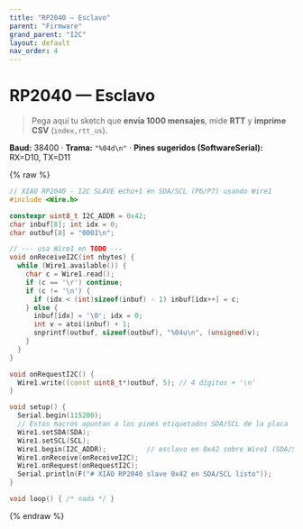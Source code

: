 ```yaml
---
title: "RP2040 — Esclavo"
parent: "Firmware"
grand_parent: "I2C"
layout: default
nav_order: 4
---
```


# RP2040 — Esclavo

> Pega aquí tu sketch que **envía 1000 mensajes**, mide **RTT** y **imprime CSV** (`index,rtt_us`).

**Baud:** 38400 · **Trama:** `"%04d\n"` · **Pines sugeridos (SoftwareSerial):** RX=D10, TX=D11

{% raw %}
~~~c++
// XIAO RP2040 - I2C SLAVE echo+1 en SDA/SCL (P6/P7) usando Wire1
#include <Wire.h>

constexpr uint8_t I2C_ADDR = 0x42;
char inbuf[8]; int idx = 0;
char outbuf[8] = "0001\n";

// --- usa Wire1 en TODO ---
void onReceiveI2C(int nbytes) {
  while (Wire1.available()) {
    char c = Wire1.read();
    if (c == '\r') continue;
    if (c != '\n') {
      if (idx < (int)sizeof(inbuf) - 1) inbuf[idx++] = c;
    } else {
      inbuf[idx] = '\0'; idx = 0;
      int v = atoi(inbuf) + 1;
      snprintf(outbuf, sizeof(outbuf), "%04u\n", (unsigned)v);
    }
  }
}

void onRequestI2C() {
  Wire1.write((const uint8_t*)outbuf, 5); // 4 dígitos + '\n'
}

void setup() {
  Serial.begin(115200);
  // Estos macros apuntan a los pines etiquetados SDA/SCL de la placa
  Wire1.setSDA(SDA);
  Wire1.setSCL(SCL);
  Wire1.begin(I2C_ADDR);          // esclavo en 0x42 sobre Wire1 (SDA/SCL)
  Wire1.onReceive(onReceiveI2C);
  Wire1.onRequest(onRequestI2C);
  Serial.println(F("# XIAO RP2040 slave 0x42 en SDA/SCL listo"));
}

void loop() { /* nada */ }
~~~
{% endraw %}